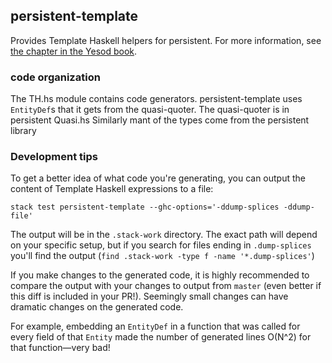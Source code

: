 ## persistent-template

Provides Template Haskell helpers for persistent. For more information, see
[the chapter in the Yesod book](http://www.yesodweb.com/book/persistent).

### code organization

The TH.hs module contains code generators.
persistent-template uses `EntityDef`s that it gets from the quasi-quoter.
The quasi-quoter is in persistent Quasi.hs
Similarly mant of the types come from the persistent library

### Development tips

To get a better idea of what code you're generating, you can output the content of Template Haskell expressions to a file:

```
stack test persistent-template --ghc-options='-ddump-splices -ddump-file'
```

The output will be in the `.stack-work` directory. The exact path will depend on your specific setup, but if you search for files ending in `.dump-splices` you'll find the output (`find .stack-work -type f -name '*.dump-splices'`)

If you make changes to the generated code, it is highly recommended to compare the output with your changes to output from `master` (even better if this diff is included in your PR!). Seemingly small changes can have dramatic changes on the generated code. 

For example, embedding an `EntityDef` in a function that was called for every field of that `Entity` made the number of generated lines O(N^2) for that function—very bad!
